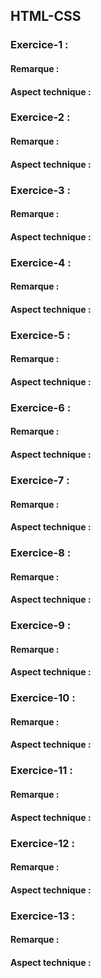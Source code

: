 ## HTML-CSS
### Exercice-1 :
#### Remarque :
#### Aspect technique :

### Exercice-2 :
#### Remarque :
#### Aspect technique :

### Exercice-3 :
#### Remarque :
#### Aspect technique :

### Exercice-4 :
#### Remarque :
#### Aspect technique :

### Exercice-5 :
#### Remarque :
#### Aspect technique :

### Exercice-6 :
#### Remarque :
#### Aspect technique :

### Exercice-7 :
#### Remarque :
#### Aspect technique :

### Exercice-8 :
#### Remarque :
#### Aspect technique :

### Exercice-9 :
#### Remarque :
#### Aspect technique :

### Exercice-10 :
#### Remarque :
#### Aspect technique :

### Exercice-11 :
#### Remarque :
#### Aspect technique :

### Exercice-12 :
#### Remarque :
#### Aspect technique :

### Exercice-13 :
#### Remarque :
#### Aspect technique :
